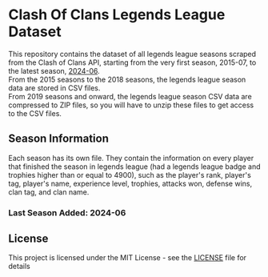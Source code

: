# Clash Of Clans Legends League Dataset

This repository contains the dataset of all legends league seasons scraped from the Clash of Clans API, starting from the very first season, 2015-07, to the latest season, [2024-06](#last-season-added-2024-06).\
From the 2015 seasons to the 2018 seasons, the legends league season data are stored in CSV files.\
From 2019 seasons and onward, the legends league season CSV data are compressed to ZIP files, so you will have to unzip these files to get access to the CSV files.

## Season Information
Each season has its own file. They contain the information on every player that finished the season in legends league (had a legends league badge and trophies higher than or equal to 4900), such as the player's rank, player's tag, player's name, experience level, trophies, attacks won, defense wins, clan tag, and clan name.

### Last Season Added: 2024-06
## License

This project is licensed under the MIT License - see the [LICENSE](LICENSE) file for details